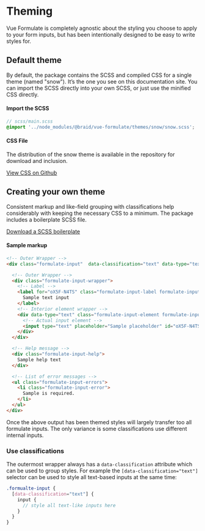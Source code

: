 # Theming

Vue Formulate is completely agnostic about the styling you choose to apply to
your form inputs, but has been intentionally designed to be easy to write
styles for.

## Default theme
By default, the package contains the SCSS and compiled CSS for a single theme
(named "snow"). It’s the one you see on this documentation site. You can import
the SCSS directly into your own SCSS, or just use the minified CSS directly.

#### Import the SCSS

```scss
// scss/main.scss
@import '../node_modules/@braid/vue-formulate/themes/snow/snow.scss';
```

#### CSS File

The distribution of the snow theme is available in the repository for download
and inclusion.

[View CSS on Github](https://github.com/wearebraid/vue-formulate/blob/master/dist/snow.min.css)

## Creating your own theme

Consistent markup and like-field grouping with classifications help considerably
with keeping the necessary CSS to a minimum. The package includes a boilerplate SCSS
file.

[Download a SCSS boilerplate](https://github.com/wearebraid/vue-formulate-next/tree/master/themes/boilerplate/boilerplate.scss)

#### Sample markup

```html
<!-- Outer Wrapper -->
<div class="formulate-input"  data-classification="text" data-type="text" data-has-errors="true" data-is-showing-errors="true">

  <!-- Outer Wrapper -->
  <div class="formulate-input-wrapper">
    <!-- Label -->
    <label for="oX5F-N4TS" class="formulate-input-label formulate-input-label--before">
      Sample text input
    </label>
    <!-- Interior element wrapper -->
    <div data-type="text" class="formulate-input-element formulate-input-element--text">
      <!-- Actual input element -->
      <input type="text" placeholder="Sample placeholder" id="oX5F-N4TS">
    </div>
  </div>

  <!-- Help message -->
  <div class="formulate-input-help">
    Sample help text
  </div>

  <!-- List of error messages -->
  <ul class="formulate-input-errors">
    <li class="formulate-input-error">
      Sample is required.
    </li>
  </ul>
</div>
```

Once the above output has been themed styles will largely transfer too all
formulate inputs. The only variance is some classifications use
different internal inputs.

### Use classifications

The outermost wrapper always has a `data-classification` attribute which can be
used to group styles. For example the `[data-classification="text"]` selector
can be used to style all text-based inputs at the same time:

```scss
.formualte-input {
  [data-classification="text"] {
    input {
      // style all text-like inputs here
    }
  }
}
```
